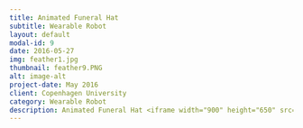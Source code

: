 ```yaml
---
title: Animated Funeral Hat
subtitle: Wearable Robot
layout: default
modal-id: 9
date: 2016-05-27
img: feather1.jpg
thumbnail: feather9.PNG
alt: image-alt
project-date: May 2016
client: Copenhagen University
category: Wearable Robot
description: Animated Funeral Hat <iframe width="900" height="650" src="https://www.youtube.com/embed/V83Chrk1Ps4" frameborder="0" allow="autoplay; encrypted-media" allowfullscreen  class="img-responsive img-centered"></iframe> <br> <br ><embed src="img/Wearable.pdf" type="application/pdf" width="900px" height="700px  >  </embed>
---
```

